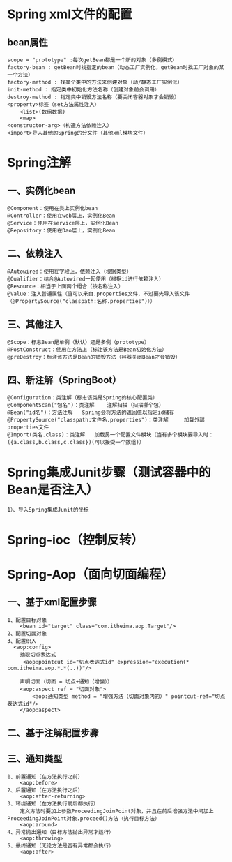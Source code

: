 Spring xml文件的配置
====
bean属性
----
    scope = "prototype" :每次getBean都是一个新的对象（多例模式）
    factory-bean : getBean时找指定的bean（动态工厂实例化，getBean时找工厂对象的某一个方法）
    factory-method : 找某个类中的方法来创建对象（动/静态工厂实例化）
    init-method : 指定类中初始化方法名称（创建对象前会调用）
    destroy-method : 指定类中销毁方法名称（要关闭容器对象才会销毁）
    <property>标签（set方法属性注入）
        <list>(数组数据)
        <map>
    <constructor-arg>（构造方法依赖注入）
    <import>导入其他的Spring的分文件（其他xml模块文件）

Spring注解
====
一、实例化bean
----
    @Component：使用在类上实例化bean
    @Controller：使用在web层上，实例化Bean
    @Service：使用在service层上，实例化Bean
    @Repository：使用在Dao层上，实例化Bean
二、依赖注入
----
    @Autowired：使用在字段上，依赖注入（根据类型）
    @Qualifier：结合@Autowired一起使用（根据id进行依赖注入）
    @Resource：相当于上面两个组合（按名称注入）
    @Value：注入普通属性（值可以来自.properties文件，不过要先导入该文件（@PropertySource("classpath:名称.properties")））
三、其他注入
----
    @Scope：标志Bean是单例（默认）还是多例（prototype）
    @PostConstruct：使用在方法上（标注该方法是Bean初始化方法）
    @preDestroy：标注该方法是Bean的销毁方法（容器关闭Bean才会销毁）

四、新注解（SpringBoot）
----
    @Configuration：类注解（标志该类是Spring的核心配置类）
    @ComponentScan("包名")：类注解    注解扫描（扫描哪个包）
    @Bean("id名")：方法注解   Spring会将方法的返回值以指定id储存
    @PropertySource("classpath:文件名.properties")：类注解     加载外部properties文件
    @Import(类名.class)：类注解   加载另一个配置文件模块（当有多个模块要导入时：({a.class,b.class,c.class})(可以接受一个数组)）
    
Spring集成Junit步骤（测试容器中的Bean是否注入）
====
    1）、导入Spring集成Junit的坐标   
Spring-ioc（控制反转）
====


Spring-Aop（面向切面编程）
=====
一、基于xml配置步骤
----
    1、配置目标对象
        <bean id="target" class="com.itheima.aop.Target"/>
    2、配置切面对象
    3、配置织入
      <aop:config>
        抽取切点表达式
         <aop:pointcut id="切点表达式id" expression="execution(* com.itheima.aop.*.*(..))"/>
        
        声明切面（切面 = 切点+通知（增强））
        <aop:aspect ref = "切面对象">
            <aop:通知类型 method = "增强方法（切面对象内的）" pointcut-ref="切点表达式id"/>
        </aop:aspect>
二、基于注解配置步骤   
----     
三、通知类型
----
    1、前置通知（在方法执行之前）
        <aop:before>
    2、后置通知（在方法执行之后）
        <aop:after-returning>
    3、环绕通知（在方法执行前后都执行）
        定义方法时要加上参数ProceedingJoinPoint对象，并且在前后增强方法中间加上ProceedingJoinPoint对象.proceed()方法（执行目标方法） 
        <aop:around>  
    4、异常抛出通知（目标方法抛出异常才运行）
        <aop:throwing>
    5、最终通知（无论方法是否有异常都会执行）
        <aop:after>    
        